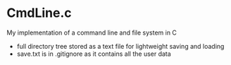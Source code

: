 # CmdLine.c

My implementation of a command line and file system in C
* full directory tree stored as a text file for lightweight saving and loading
* save.txt is in .gitignore as it contains all the user data